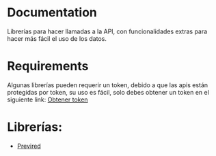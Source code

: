 # Documentation

Librerías para hacer llamadas a la API, con funcionalidades extras para hacer más
fácil el uso de los datos.

# Requirements

Algunas librerías pueden requerir un token, debido a que las apis están protegidas por token,
su uso es fácil, solo debes obtener un token en el siguiente link:
[Obtener token](https://ignaciolp.cl/apis/token-access)

# Librerías:

- [Previred](https://github.com/ignacio-magno/PublicApiDotnet/tree/master/Previred)